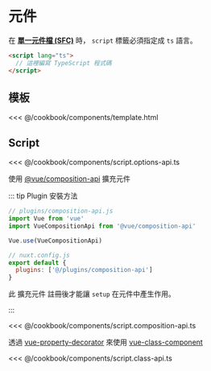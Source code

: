 # 元件

在 [**單一元件檔 (SFC)**](https://vuejs.org/v2/guide/single-file-components.html) 時， `script` 標籤必須指定成 `ts` 語言。
```html
<script lang="ts">
  // 這裡編寫 TypeScript 程式碼
</script>
```

## 模板

<<< @/cookbook/components/template.html

## Script


<tabs :options="{ useUrlFragment: false }">
  <tab name="Options API">  

<<< @/cookbook/components/script.options-api.ts

  </tab>
  <tab name="Composition API">

使用 [@vue/composition-api](https://github.com/vuejs/composition-api) 擴充元件

::: tip Plugin 安裝方法

```js
// plugins/composition-api.js
import Vue from 'vue'
import VueCompositionApi from '@vue/composition-api'

Vue.use(VueCompositionApi)
```

```js
// nuxt.config.js
export default {
  plugins: ['@/plugins/composition-api']
}
```

此 擴充元件 註冊後才能讓 `setup` 在元件中產生作用。

:::

<<< @/cookbook/components/script.composition-api.ts

  </tab>
  <tab name="Class API">  

透過 [vue-property-decorator](https://github.com/kaorun343/vue-property-decorator) 來使用 [vue-class-component](https://github.com/vuejs/vue-class-component) 

<<< @/cookbook/components/script.class-api.ts

  </tab>
</tabs>
